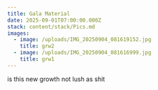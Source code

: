 ```yaml
---
title: Gala Material
date: 2025-09-01T07:00:00.000Z
stack: content/stack/Pics.md
images:
  - image: /uploads/IMG_20250904_081619152.jpg
    title: grw2
  - image: /uploads/IMG_20250904_081616999.jpg
    title: grw1
---
```


is this new growth not lush as shit
